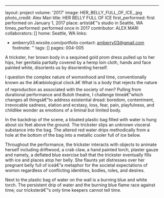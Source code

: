 ---
layout: project
volume: '2017'
image: HER_BELLY_FULL_OF_ICE_.jpg
photo_credit: Alex Mari
title: HER BELLY FULL OF ICE
first_performed: first performed on January 1, 2017
place: artistâ€™s studio in Seattle, WA
times_performed: performed once in 2017
contributor: ALEX MARI
collaborators: []
home: Seattle, WA
links:
- amberry03.wixsite.com/portfolio
contact: amberry03@gmail.com
footnote: ''
tags: []
pages: 004-005



A trickster, her brown body in a sequined gold prom dress pulled up to her hips, her genitalia partially covered by a hemp loin cloth, hands and face painted white, disorients us by disorienting herself.

I question the complex nature of womxnhood and time, conventionally known as the â€œbiological clock.â€ What is a body that rejects the nature of reproduction as associated with the society of men? Pulling from durational performance and Butoh theatre, I challenge timeâ€”which changes all thingsâ€”to address existential dread: boredom, contentment, irrevocable sadness, elation and ecstasy, loss, fear, pain, playfulness, and childlike wonder as emotions of a liminal but limited body.

In the backdrop of the scene, a bloated plastic bag filled with water is hung about six feet above the ground. The trickster slips an unknown visceral substance into the bag. The altered red water drips methodically from a hole at the bottom of the bag into a metallic cooler full of ice below.

Throughout the performance, the trickster interacts with objects to animate herself including driftwood, a crab claw, a hand painted torch, plaster gauze and namely, a deflated blue exercise ball that the trickster eventually fills with ice and places atop her belly. She flaunts yet distresses over her pregnant belly full of iceâ€”a metaphor for the societal expectations of womxn regardless of conflicting identities, bodies, roles, and desires.

Next to the plastic bag of water on the wall is a burning blue and white torch. The persistent drip of water and the burning blue flame race against time; our tricksterâ€™s only time keepers cannot tell time.
